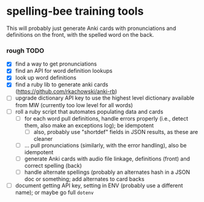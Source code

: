 # spelling-bee training tools

This will probably just generate Anki cards with pronunciations and definitions on the front, with 
the spelled word on the back.

### rough TODO

 - [x] find a way to get pronunciations
 - [x] find an API for word definition lookups
 - [x] look up word definitions
 - [x] find a ruby lib to generate anki cards (https://github.com/rkachowski/anki-rb)
 - [ ] upgrade dictionary API key to use the highest level dictionary available from MW (currently too low level for all words)
 - [ ] roll a ruby script that automates populating data and cards
   - [ ] for each word pull definitions, handle errors properly (i.e., detect them, also make an exceptions log); be idempotent
     - [ ] also, probably use "shortdef" fields in JSON results, as these are cleaner
   - [ ] ... pull pronunciations (similarly, with the error handling), also be idempotent
   - [ ] generate Anki cards with audio file linkage, definitions (front) and correct spelling (back)
   - [ ] handle alternate spellings (probably an alternates hash in a JSON doc or something; add alternates to card backs
 - [ ] document getting API key, setting in ENV (probably use a different name); or maybe go full `dotenv`
